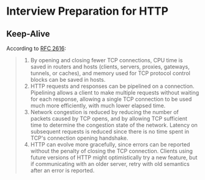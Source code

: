 # Interview Preparation for HTTP

## Keep-Alive

According to [RFC 2616](http://tools.ietf.org/html/rfc2616):

> 1. By opening and closing fewer TCP connections, CPU time is saved in routers and hosts (clients, servers, proxies, gateways, tunnels, or caches), and memory used for TCP protocol control blocks can be saved in hosts.
> 2. HTTP requests and responses can be pipelined on a connection. Pipelining allows a client to make multiple requests without waiting for each response, allowing a single TCP connection to be used much more efficiently, with much lower elapsed time.
> 3. Network congestion is reduced by reducing the number of packets caused by TCP opens, and by allowing TCP sufficient time to determine the congestion state of the network.
Latency on subsequent requests is reduced since there is no time spent in TCP's connection opening handshake.
> 4. HTTP can evolve more gracefully, since errors can be reported without the penalty of closing the TCP connection. Clients using     future versions of HTTP might optimistically try a new feature, but if communicating with an older server, retry with old   semantics after an error is reported.
